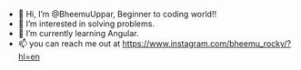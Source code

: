 - 👋 Hi, I’m @BheemuUppar, Beginner to coding world!!
- 👀 I’m interested in solving problems.
- 🌱 I’m currently learning Angular.
- 📫 you can reach me out at https://www.instagram.com/bheemu_rocky/?hl=en

<!---
BheemuUppar/BheemuUppar is a ✨ special ✨ repository because its `README.md` (this file) appears on your GitHub profile.
You can click the Preview link to take a look at your changes.
--->
